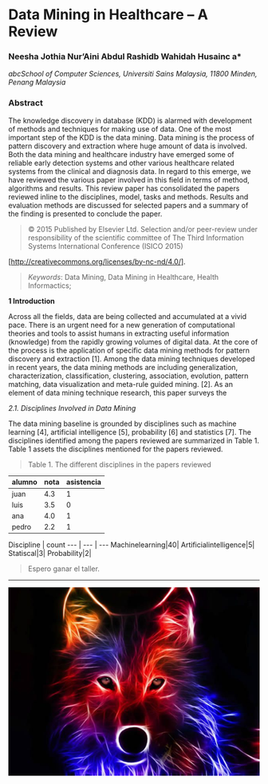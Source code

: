 
# **Data Mining in Healthcare – A Review**
### Neesha Jothia Nur’Aini Abdul Rashidb Wahidah Husainc a*

*abcSchool of Computer Sciences, Universiti Sains Malaysia, 11800 Minden, Penang Malaysia* 

### **Abstract**
The knowledge discovery in database (KDD) is alarmed with development of methods and techniques for
making use of data. One of the most important step of the KDD is the data mining. Data mining is the
process of pattern discovery and extraction where huge amount of data is involved. Both the data mining
and healthcare industry have emerged some of reliable early detection systems and other various
healthcare related systems from the clinical and diagnosis data. In regard to this emerge, we have
reviewed the various paper involved in this field in terms of method, algorithms and results. This review
paper has consolidated the papers reviewed inline to the disciplines, model, tasks and methods. Results
and evaluation methods are discussed for selected papers and a summary of the finding is presented to
conclude the paper.

 > © 2015 Published by Elsevier Ltd. Selection and/or peer-review under responsibility of the scientific
committee of The Third Information Systems International Conference (ISICO 2015)


[http://creativecommons.org/licenses/by-nc-nd/4.0/].

> *Keywords*: Data Mining, Data Mining in Healthcare, Health Informactics; 


**1 Introduction**

Across all the fields, data are being collected and accumulated at a vivid pace. There is an urgent need
for a new generation of computational theories and tools to assist humans in extracting useful information
(knowledge) from the rapidly growing volumes of digital data. At the core of the process is the
application of specific data mining methods for pattern discovery and extraction [1]. Among the data
mining techniques developed in recent years, the data mining methods are including generalization,
characterization, classification, clustering, association, evolution, pattern matching, data visualization and
meta-rule guided mining. [2]. As an element of data mining technique research, this paper surveys the 


*2.1. Disciplines Involved in Data Mining*

The data mining baseline is grounded by disciplines such as machine learning [4], artificial
intelligence [5], probability [6] and statistics [7]. The disciplines identified among the papers reviewed
are summarized in Table 1. Table 1 assets the disciplines mentioned for the papers reviewed. 

> Table 1. The different disciplines in the papers reviewed 


alumno | nota | asistencia
--- | --- | ---
juan|4.3|1
luis|3.5|0
ana|4.0|1
pedro|2.2|1



Discipline | count 
--- | --- | ---
Machinelearning|40|
Artificialintelligence|5|
Statiscal|3|
Probability|2|


> Espero ganar el taller.
---

![](imagen.jpg)

